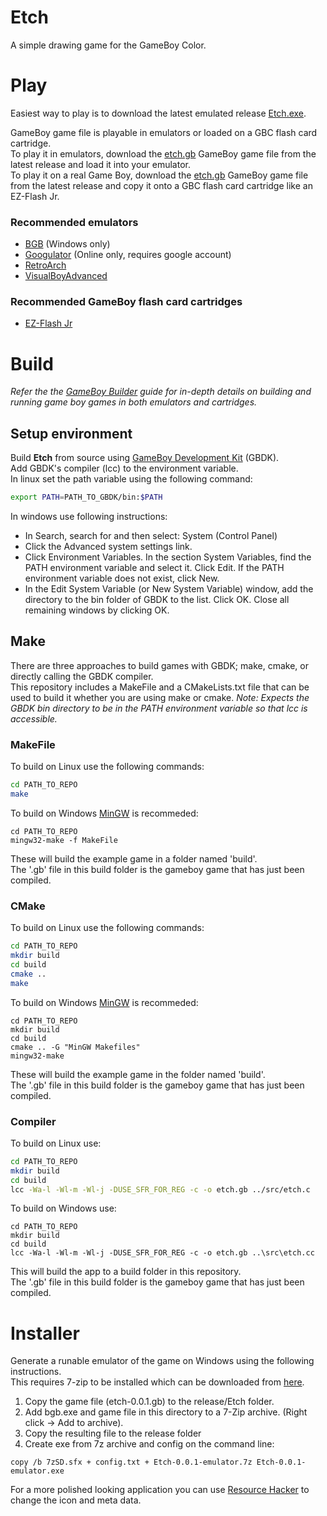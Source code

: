 # Etch
A simple drawing game for the GameBoy Color.

# Play
Easiest way to play is to download the latest emulated release [Etch.exe](https://github.com/GamesKnightStudios/Etch/releases/download/v0.0.1/Etch-0.0.1.exe).

GameBoy game file is playable in emulators or loaded on a GBC flash card cartridge.  
To play it in emulators, download the [etch.gb](https://github.com/GamesKnightStudios/Etch/releases/download/v0.0.1/etch-0.0.1.gb) GameBoy game file from the latest release and load it into your emulator.  
To play it on a real Game Boy, download the [etch.gb](https://github.com/GamesKnightStudios/Etch/releases/download/v0.0.1/etch-0.0.1.gb) GameBoy game file from the latest release and copy it onto a GBC flash card cartridge like an EZ-Flash Jr.  

### Recommended emulators
 - [BGB](https://bgb.bircd.org/) (Windows only)
 - [Googulator](www.googulator.com) (Online only, requires google account)
 - [RetroArch](https://www.retroarch.com/index.php)
 - [VisualBoyAdvanced](https://github.com/visualboyadvance-m/visualboyadvance-m/releases/latest)

### Recommended GameBoy flash card cartridges
 - [EZ-Flash Jr](http://www.ezflash.cn/product/ezflash-junior/)

# Build
*Refer the the [GameBoy Builder](https://gamesknightstudios.github.io/GBBuilder/) guide for in-depth details on building and running game boy games in both emulators and cartridges.*

## Setup environment
Build **Etch** from source using [GameBoy Development Kit](https://github.com/Zal0/gbdk-2020/releases/latest) (GBDK).  
Add GBDK's compiler (lcc) to the environment variable.  
In linux set the path variable using the following command:
``` bash
export PATH=PATH_TO_GBDK/bin:$PATH
```
In windows use following instructions:
 - In Search, search for and then select: System (Control Panel)
 - Click the Advanced system settings link.
 - Click Environment Variables. In the section System Variables, find the PATH environment variable and select it. Click Edit. If the PATH environment variable does not exist, click New.
 - In the Edit System Variable (or New System Variable) window, add the directory to the bin folder of GBDK to the list. Click OK. Close all remaining windows by clicking OK.

## Make
There are three approaches to build games with GBDK; make, cmake, or directly calling the GBDK compiler.  
This repository includes a MakeFile and a CMakeLists.txt file that can be used to build it whether you are using make or cmake.
*Note: Expects the GBDK bin directory to be in the PATH environment variable so that lcc is accessible.*

### MakeFile
To build on Linux use the following commands:
``` bash
cd PATH_TO_REPO
make
```
To build on Windows [MinGW](https://www.ics.uci.edu/~pattis/common/handouts/mingweclipse/mingw.html) is recommeded:
```
cd PATH_TO_REPO
mingw32-make -f MakeFile
```
These will build the example game in a folder named 'build'.  
The '.gb' file in this build folder is the gameboy game that has just been compiled. 

### CMake
To build on Linux use the following commands:
``` bash
cd PATH_TO_REPO
mkdir build
cd build
cmake ..
make
```
To build on Windows [MinGW](https://www.ics.uci.edu/~pattis/common/handouts/mingweclipse/mingw.html) is recommeded:
```
cd PATH_TO_REPO
mkdir build
cd build
cmake .. -G "MinGW Makefiles"
mingw32-make
```
These will build the example game in the folder named 'build'.  
The '.gb' file in this build folder is the gameboy game that has just been compiled. 

### Compiler
To build on Linux use:
``` bash
cd PATH_TO_REPO
mkdir build
cd build
lcc -Wa-l -Wl-m -Wl-j -DUSE_SFR_FOR_REG -c -o etch.gb ../src/etch.c
```
To build on Windows use:
```
cd PATH_TO_REPO
mkdir build
cd build
lcc -Wa-l -Wl-m -Wl-j -DUSE_SFR_FOR_REG -c -o etch.gb ..\src\etch.cc
```
This will build the app to a build folder in this repository.  
The '.gb' file in this build folder is the gameboy game that has just been compiled. 

# Installer
Generate a runable emulator of the game on Windows using the following instructions.  
This requires 7-zip to be installed which can be downloaded from [here](https://www.7-zip.org/).  

1. Copy the game file (etch-0.0.1.gb) to the release/Etch folder.
2. Add bgb.exe and game file in this directory to a 7-Zip archive. (Right click -> Add to archive).
3. Copy the resulting file to the release folder
4. Create exe from 7z archive and config on the command line:
```
copy /b 7zSD.sfx + config.txt + Etch-0.0.1-emulator.7z Etch-0.0.1-emulator.exe
```
For a more polished looking application you can use [Resource Hacker](http://www.angusj.com/resourcehacker) to change the icon and meta data. 
